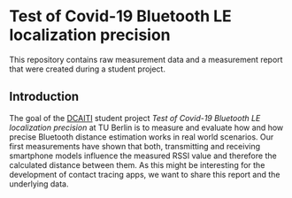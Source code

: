# Test of Covid-19 Bluetooth LE localization precision
This repository contains raw measurement data and a measurement report that were created during a student project.

## Introduction
The goal of the [DCAITI](https://www.dcaiti.tu-berlin.de/) student project *Test of Covid-19 Bluetooth LE 
localization precision* at TU Berlin is to measure and evaluate how and how precise Bluetooth distance estimation works 
in real world scenarios. Our first measurements have shown that both, transmitting and receiving smartphone models 
influence the measured RSSI value and therefore the calculated distance between them. As this might be interesting 
for the development of contact tracing apps, we want to share this report and the underlying data.